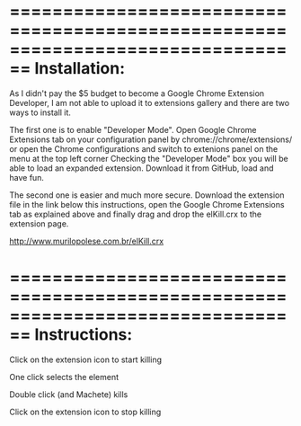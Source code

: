 ================================================================================
Installation:
================================================================================


As I didn't pay the $5 budget to become a Google Chrome Extension Developer, 
I am not able to upload it to extensions gallery and there are two ways to 
install it.

The first one is to enable "Developer Mode". Open Google Chrome Extensions tab 
on your configuration panel by chrome://chrome/extensions/ or open the Chrome 
configurations and switch to extenions panel on the menu at the top left corner 
Checking the "Developer Mode" box you will be able to load an expanded extension. 
Download it from GitHub, load and have fun.

The second one is easier and much more secure. Download the extension file in 
the link below this instructions, open the Google Chrome Extensions tab as 
explained above and finally drag and drop the elKill.crx to the extension page.

http://www.murilopolese.com.br/elKill.crx


================================================================================
Instructions:
================================================================================


Click on the extension icon to start killing

One click selects the element

Double click (and Machete) kills

Click on the extension icon to stop killing

